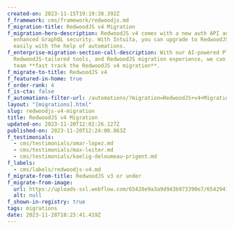 ```yaml
---
created-on: 2023-11-15T19:19:38.392Z
f_framework: cms/framework/redwoodjs.md
f_migration-title: RedwoodJS v4 Migration
f_migration-hero-description: RedwoodJS v4 comes with a new auth API and
  enhanced GraphQL security. With Intuita, you can upgrade to RedwoodJS v4
  easily with the help of automations.
f_enterprise-migration-section-call-description: With our AI-powered Platform,
  RedwoodJS-tailored tools, and RedwoodJS migration experience, we can help your
  team **fast track the RedwoodJS v4 migration**.
f_migrate-to-title: RedwoodJS v4
f_featured-in-home: true
f_order-rank: 4
f_is-cta: false
f_automations-filter-url: /automations/?migration=RedwoodJS+v4+Migration
layout: "[migrations].html"
slug: redwoodjs-v4-migration
title: RedwoodJS v4 Migration
updated-on: 2023-11-20T12:02:26.127Z
published-on: 2023-11-20T12:24:00.863Z
f_testimonials:
  - cms/testimonials/omar-lopez.md
  - cms/testimonials/max-leiter.md
  - cms/testimonials/kaelig-deloumeau-prigent.md
f_labels:
  - cms/labels/redwoodjs-v4.md
f_migrate-from-title: RedwoodJS v3 or under
f_migrate-from-image:
  url: https://uploads-ssl.webflow.com/65428e9a3a9d943b973390e7/65429419912c2549b54c1fcb_ember-js-logo.svg
  alt: null
f_shown-in-registry: true
tags: migrations
date: 2023-11-28T18:25:41.419Z
---
```

